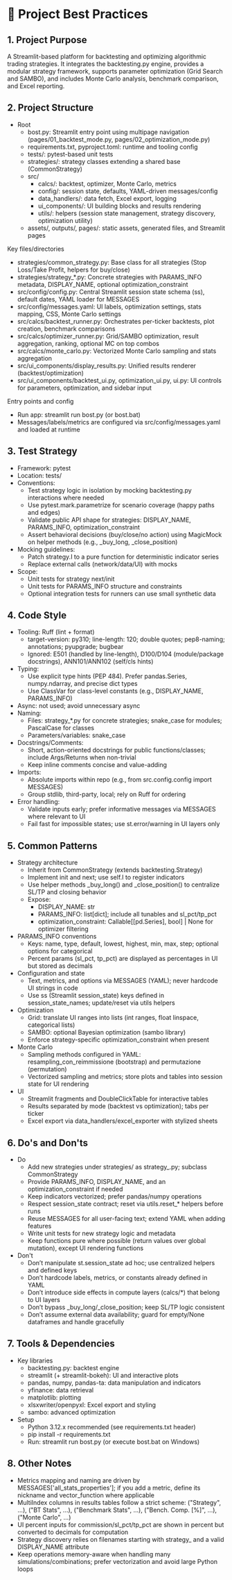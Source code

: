 # 📘 Project Best Practices

## 1. Project Purpose
A Streamlit-based platform for backtesting and optimizing algorithmic trading strategies. It integrates the backtesting.py engine, provides a modular strategy framework, supports parameter optimization (Grid Search and SAMBO), and includes Monte Carlo analysis, benchmark comparison, and Excel reporting.

## 2. Project Structure
- Root
  - bost.py: Streamlit entry point using multipage navigation (pages/01_backtest_mode.py, pages/02_optimization_mode.py)
  - requirements.txt, pyproject.toml: runtime and tooling config
  - tests/: pytest-based unit tests
  - strategies/: strategy classes extending a shared base (CommonStrategy)
  - src/
    - calcs/: backtest, optimizer, Monte Carlo, metrics
    - config/: session state, defaults, YAML-driven messages/config
    - data_handlers/: data fetch, Excel export, logging
    - ui_components/: UI building blocks and results rendering
    - utils/: helpers (session state management, strategy discovery, optimization utility)
  - assets/, outputs/, pages/: static assets, generated files, and Streamlit pages

Key files/directories
- strategies/common_strategy.py: Base class for all strategies (Stop Loss/Take Profit, helpers for buy/close)
- strategies/strategy_*.py: Concrete strategies with PARAMS_INFO metadata, DISPLAY_NAME, optional optimization_constraint
- src/config/config.py: Central Streamlit session state schema (ss), default dates, YAML loader for MESSAGES
- src/config/messages.yaml: UI labels, optimization settings, stats mapping, CSS, Monte Carlo settings
- src/calcs/backtest_runner.py: Orchestrates per-ticker backtests, plot creation, benchmark comparisons
- src/calcs/optimizer_runner.py: Grid/SAMBO optimization, result aggregation, ranking, optional MC on top combos
- src/calcs/monte_carlo.py: Vectorized Monte Carlo sampling and stats aggregation
- src/ui_components/display_results.py: Unified results renderer (backtest/optimization)
- src/ui_components/backtest_ui.py, optimization_ui.py, ui.py: UI controls for parameters, optimization, and sidebar input

Entry points and config
- Run app: streamlit run bost.py (or bost.bat)
- Messages/labels/metrics are configured via src/config/messages.yaml and loaded at runtime

## 3. Test Strategy
- Framework: pytest
- Location: tests/
- Conventions:
  - Test strategy logic in isolation by mocking backtesting.py interactions where needed
  - Use pytest.mark.parametrize for scenario coverage (happy paths and edges)
  - Validate public API shape for strategies: DISPLAY_NAME, PARAMS_INFO, optimization_constraint
  - Assert behavioral decisions (buy/close/no action) using MagicMock on helper methods (e.g., _buy_long, _close_position)
- Mocking guidelines:
  - Patch strategy.I to a pure function for deterministic indicator series
  - Replace external calls (network/data/UI) with mocks
- Scope:
  - Unit tests for strategy next/init
  - Unit tests for PARAMS_INFO structure and constraints
  - Optional integration tests for runners can use small synthetic data

## 4. Code Style
- Tooling: Ruff (lint + format)
  - target-version: py310; line-length: 120; double quotes; pep8-naming; annotations; pyupgrade; bugbear
  - Ignored: E501 (handled by line-length), D100/D104 (module/package docstrings), ANN101/ANN102 (self/cls hints)
- Typing:
  - Use explicit type hints (PEP 484). Prefer pandas.Series, numpy.ndarray, and precise dict types
  - Use ClassVar for class-level constants (e.g., DISPLAY_NAME, PARAMS_INFO)
- Async: not used; avoid unnecessary async
- Naming:
  - Files: strategy_*.py for concrete strategies; snake_case for modules; PascalCase for classes
  - Parameters/variables: snake_case
- Docstrings/Comments:
  - Short, action-oriented docstrings for public functions/classes; include Args/Returns when non-trivial
  - Keep inline comments concise and value-adding
- Imports:
  - Absolute imports within repo (e.g., from src.config.config import MESSAGES)
  - Group stdlib, third-party, local; rely on Ruff for ordering
- Error handling:
  - Validate inputs early; prefer informative messages via MESSAGES where relevant to UI
  - Fail fast for impossible states; use st.error/warning in UI layers only

## 5. Common Patterns
- Strategy architecture
  - Inherit from CommonStrategy (extends backtesting.Strategy)
  - Implement init and next; use self.I to register indicators
  - Use helper methods _buy_long() and _close_position() to centralize SL/TP and closing behavior
  - Expose:
    - DISPLAY_NAME: str
    - PARAMS_INFO: list[dict]; include all tunables and sl_pct/tp_pct
    - optimization_constraint: Callable[[pd.Series], bool] | None for optimizer filtering
- PARAMS_INFO conventions
  - Keys: name, type, default, lowest, highest, min, max, step; optional options for categorical
  - Percent params (sl_pct, tp_pct) are displayed as percentages in UI but stored as decimals
- Configuration and state
  - Text, metrics, and options via MESSAGES (YAML); never hardcode UI strings in code
  - Use ss (Streamlit session_state) keys defined in session_state_names; update/reset via utils helpers
- Optimization
  - Grid: translate UI ranges into lists (int ranges, float linspace, categorical lists)
  - SAMBO: optional Bayesian optimization (sambo library)
  - Enforce strategy-specific optimization_constraint when present
- Monte Carlo
  - Sampling methods configured in YAML: resampling_con_reimmissione (bootstrap) and permutazione (permutation)
  - Vectorized sampling and metrics; store plots and tables into session state for UI rendering
- UI
  - Streamlit fragments and DoubleClickTable for interactive tables
  - Results separated by mode (backtest vs optimization); tabs per ticker
  - Excel export via data_handlers/excel_exporter with stylized sheets

## 6. Do's and Don'ts
- Do
  - Add new strategies under strategies/ as strategy_<name>.py; subclass CommonStrategy
  - Provide PARAMS_INFO, DISPLAY_NAME, and an optimization_constraint if needed
  - Keep indicators vectorized; prefer pandas/numpy operations
  - Respect session_state contract; reset via utils.reset_* helpers before runs
  - Reuse MESSAGES for all user-facing text; extend YAML when adding features
  - Write unit tests for new strategy logic and metadata
  - Keep functions pure where possible (return values over global mutation), except UI rendering functions
- Don't
  - Don’t manipulate st.session_state ad hoc; use centralized helpers and defined keys
  - Don’t hardcode labels, metrics, or constants already defined in YAML
  - Don’t introduce side effects in compute layers (calcs/*) that belong to UI layers
  - Don’t bypass _buy_long/_close_position; keep SL/TP logic consistent
  - Don’t assume external data availability; guard for empty/None dataframes and handle gracefully

## 7. Tools & Dependencies
- Key libraries
  - backtesting.py: backtest engine
  - streamlit (+ streamlit-bokeh): UI and interactive plots
  - pandas, numpy, pandas-ta: data manipulation and indicators
  - yfinance: data retrieval
  - matplotlib: plotting
  - xlsxwriter/openpyxl: Excel export and styling
  - sambo: advanced optimization
- Setup
  - Python 3.12.x recommended (see requirements.txt header)
  - pip install -r requirements.txt
  - Run: streamlit run bost.py (or execute bost.bat on Windows)

## 8. Other Notes
- Metrics mapping and naming are driven by MESSAGES['all_stats_properties']; if you add a metric, define its nickname and vector_function where applicable
- MultiIndex columns in results tables follow a strict scheme: ("Strategy", ...), ("BT Stats", ...), ("Benchmark Stats", ...), ("Bench. Comp. [%]", ...), ("Monte Carlo", ...)
- UI percent inputs for commission/sl_pct/tp_pct are shown in percent but converted to decimals for computation
- Strategy discovery relies on filenames starting with strategy_ and a valid DISPLAY_NAME attribute
- Keep operations memory-aware when handling many simulations/combinations; prefer vectorization and avoid large Python loops
